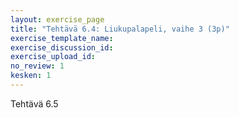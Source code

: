 ```yaml
---
layout: exercise_page
title: "Tehtävä 6.4: Liukupalapeli, vaihe 3 (3p)"
exercise_template_name:
exercise_discussion_id:
exercise_upload_id:
no_review: 1
kesken: 1
---
```


Tehtävä 6.5
